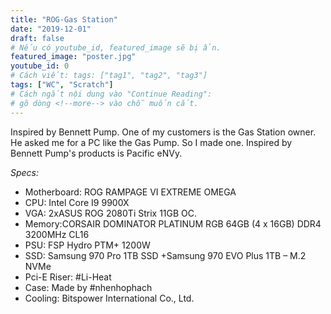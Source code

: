 ```yaml
---
title: "ROG-Gas Station"
date: "2019-12-01"
draft: false
# Nếu có youtube_id, featured_image sẽ bị ẩn.
featured_image: "poster.jpg"
youtube_id: 0
# Cách viết: tags: ["tag1", "tag2", "tag3"]
tags: ["WC", "Scratch"]
# Cách ngắt nội dung vào "Continue Reading":
# gõ dòng <!--more--> vào chỗ muốn cắt.
---
```


Inspired by Bennett Pump. One of my customers is the Gas Station owner. He asked me for a PC like the Gas Pump. So I made one. Inspired by Bennett Pump's products is Pacific eNVy.
<!--more-->

*Specs:*
- Motherboard: ROG RAMPAGE VI EXTREME OMEGA
- CPU: Intel Core I9 9900X
- VGA: 2xASUS ROG 2080Ti Strix 11GB OC.
- Memory:CORSAIR DOMINATOR PLATINUM RGB 64GB (4 x 16GB) DDR4 3200MHz CL16
- PSU: FSP Hydro PTM+ 1200W
- SSD: Samsung 970 Pro 1TB SSD +Samsung 970 EVO Plus 1TB – M.2 NVMe
- Pci-E Riser: #Li-Heat
- Case: Made by #nhenhophach
- Cooling: Bitspower International Co., Ltd.